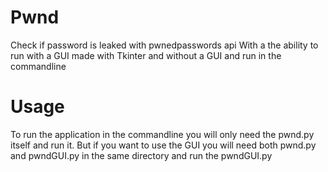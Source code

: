 # Pwnd
Check if password is leaked with pwnedpasswords api
With a the ability to run with a GUI made with Tkinter and without a GUI and run in the commandline

# Usage
To run the application in the commandline you will only need the pwnd.py itself and run it. But if you want to use the GUI you will need both pwnd.py and pwndGUI.py in the same directory and run the pwndGUI.py